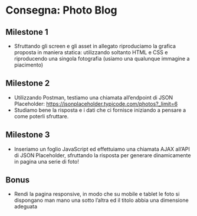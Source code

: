 # Consegna: Photo Blog

## Milestone 1

-   Sfruttando gli screen e gli asset in allegato riproduciamo la grafica proposta in maniera statica: utilizzando soltanto HTML e CSS e riproducendo una singola fotografia (usiamo una qualunque immagine a piacimento)

## Milestone 2

-   Utilizzando Postman, testiamo una chiamata all’endpoint di JSON Placeholder: https://jsonplaceholder.typicode.com/photos?_limit=6
-   Studiamo bene la risposta e i dati che ci fornisce iniziando a pensare a come poterli sfruttare.

## Milestone 3

-   Inseriamo un foglio JavaScript ed effettuiamo una chiamata AJAX all’API di JSON Placeholder, sfruttando la risposta per generare dinamicamente in pagina una serie di foto!

## Bonus

-   Rendi la pagina responsive, in modo che su mobile e tablet le foto si dispongano man mano una sotto l’altra ed il titolo abbia una dimensione adeguata
